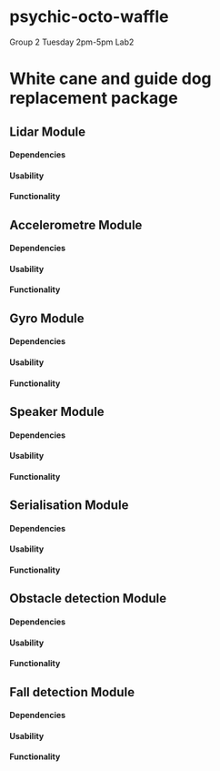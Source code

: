 # psychic-octo-waffle
Group 2 Tuesday 2pm-5pm Lab2

# White cane and guide dog replacement package

## Lidar Module

#### Dependencies

#### Usability

#### Functionality


## Accelerometre Module

#### Dependencies

#### Usability

#### Functionality


## Gyro Module

#### Dependencies

#### Usability

#### Functionality


## Speaker Module

#### Dependencies

#### Usability

#### Functionality


## Serialisation Module

#### Dependencies

#### Usability

#### Functionality


## Obstacle detection Module

#### Dependencies

#### Usability

#### Functionality


## Fall detection Module

#### Dependencies

#### Usability

#### Functionality
